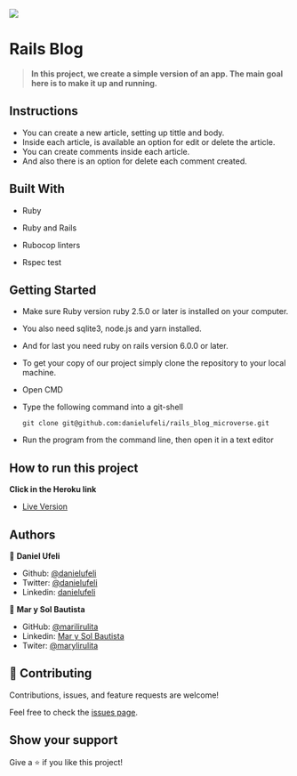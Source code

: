 ![](https://img.shields.io/badge/Microverse-blueviolet)

# Rails Blog

>**In this project, we create a simple version of an app. The main goal here is to make it up and running.**

## Instructions
* You can create a new article, setting up tittle and body.
* Inside each article, is available an option for edit or delete the article.
* You can create comments inside each article.
* And also there is an option for delete each comment created.


## Built With

- Ruby

- Ruby and Rails
 
- Rubocop linters

- Rspec test

## Getting Started

- Make sure Ruby version ruby 2.5.0 or later is installed on your computer.

- You also need sqlite3, node.js and yarn installed.

- And for last you need ruby on rails version 6.0.0 or later.

- To get your copy of our project simply clone the repository to your local machine.

- Open CMD

- Type the following command into a git-shell
  ```
  git clone git@github.com:danielufeli/rails_blog_microverse.git
  ```
- Run the program from the command line, then open it in a text editor

## How to run this project

**Click in the Heroku link**

- [Live Version](https://ancient-ocean-49862.herokuapp.com/)


## Authors

👤 **Daniel Ufeli**

- Github: [@danielufeli](https://github.com/danielufeli)
- Twitter: [@danielufeli](https://twitter.com/danielufeli)
- Linkedin: [danielufeli](https://www.linkedin.com/in/danielufeli/)

👤 **Mar y Sol Bautista**

- GitHub: [@marilirulita](https://github.com/marilirulita)
- Linkedin: [Mar y Sol Bautista](https://www.linkedin.com/in/mar-y-sol-bautista-alvarez-5a6894151/)
- Twiter: [@marylirulita](https://twitter.com/marylirulita)

## 🤝 Contributing

Contributions, issues, and feature requests are welcome!

Feel free to check the [issues page](https://github.com/danielufeli/rails_blog_microverse/issues).

## Show your support

Give a ⭐️ if you like this project!